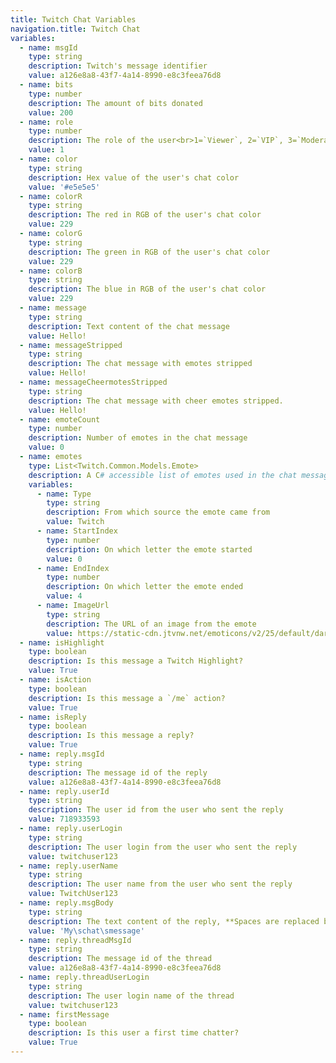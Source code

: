 ```yaml
---
title: Twitch Chat Variables
navigation.title: Twitch Chat
variables:
  - name: msgId
    type: string
    description: Twitch's message identifier
    value: a126e8a8-43f7-4a14-8990-e8c3feea76d8
  - name: bits
    type: number
    description: The amount of bits donated
    value: 200
  - name: role
    type: number
    description: The role of the user<br>1=`Viewer`, 2=`VIP`, 3=`Moderator`, 4=`Broadcaster`
    value: 1
  - name: color
    type: string
    description: Hex value of the user's chat color
    value: '#e5e5e5'
  - name: colorR
    type: string
    description: The red in RGB of the user's chat color
    value: 229
  - name: colorG
    type: string
    description: The green in RGB of the user's chat color
    value: 229
  - name: colorB
    type: string
    description: The blue in RGB of the user's chat color
    value: 229
  - name: message
    type: string
    description: Text content of the chat message
    value: Hello!
  - name: messageStripped
    type: string
    description: The chat message with emotes stripped
    value: Hello!
  - name: messageCheermotesStripped
    type: string
    description: The chat message with cheer emotes stripped.
    value: Hello!
  - name: emoteCount
    type: number
    description: Number of emotes in the chat message
    value: 0
  - name: emotes
    type: List<Twitch.Common.Models.Emote>
    description: A C# accessible list of emotes used in the chat message
    variables:
      - name: Type
        type: string
        description: From which source the emote came from
        value: Twitch
      - name: StartIndex
        type: number
        description: On which letter the emote started
        value: 0
      - name: EndIndex
        type: number
        description: On which letter the emote ended
        value: 4
      - name: ImageUrl
        type: string
        description: The URL of an image from the emote
        value: https://static-cdn.jtvnw.net/emoticons/v2/25/default/dark/2.0
  - name: isHighlight
    type: boolean
    description: Is this message a Twitch Highlight?
    value: True
  - name: isAction
    type: boolean
    description: Is this message a `/me` action?
    value: True
  - name: isReply
    type: boolean
    description: Is this message a reply?
    value: True
  - name: reply.msgId
    type: string
    description: The message id of the reply
    value: a126e8a8-43f7-4a14-8990-e8c3feea76d8
  - name: reply.userId
    type: string
    description: The user id from the user who sent the reply
    value: 718933593
  - name: reply.userLogin
    type: string
    description: The user login from the user who sent the reply
    value: twitchuser123
  - name: reply.userName
    type: string
    description: The user name from the user who sent the reply
    value: TwitchUser123
  - name: reply.msgBody
    type: string
    description: The text content of the reply, **Spaces are replaced by `\s`**
    value: 'My\schat\smessage'
  - name: reply.threadMsgId
    type: string
    description: The message id of the thread
    value: a126e8a8-43f7-4a14-8990-e8c3feea76d8
  - name: reply.threadUserLogin
    type: string
    description: The user login name of the thread
    value: twitchuser123
  - name: firstMessage
    type: boolean
    description: Is this user a first time chatter?
    value: True
---
```

